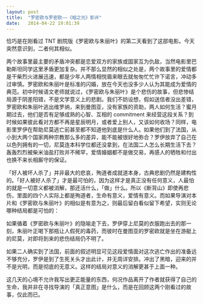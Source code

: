 ```yaml
---
layout: post
title:  "罗密欧与罗密欧——《暗之光》影评"
date:   2014-04-22 19:01:39
---
```


恰巧是在刚看过 TNT 剧院版《罗密欧与朱丽叶》的第二天看到了这部电影。今天突然意识到，二者何其相似。

两个故事里最主要的矛盾冲突都是恋爱双方的家族或国家互为仇敌，当然电影里巴勒斯坦同学这里矛盾更加复杂。并不那么显然的相似之处是，两个故事里的爱情都是干柴烈火进展迅速，都是少年人两情相悦眉来眼去就匆匆忙忙许下诺言，冲动多过审慎。罗密欧和朱丽叶是标准的闪婚，放在今天也没多少人认为其能成为爱情的典范。初中时候语文老师就说过，《罗密欧与朱丽叶》是个悲伤的故事，但悲惨结局源于阴差阳错，不是文学意义上的悲剧。我们不妨设想，假如送信者没出差错，罗密欧和朱丽叶逃出维罗纳，来到曼图亚，没有家族的资助，两人如何生活？蜜月期过去，他们是否有足够成熟的心智、互相的 commitment 来经营这段关系？到时候如果彼此看对方都不再是星辰明月，或者爱上别人，又该如何收场？同样，电影里罗伊在帮助尼莫逃亡前甚至都不知道他到底是什么人。如果他们到了法国，从小到大两个国家两种宗教那么多的差异，能不能被很好地弥合？罗伊放弃了自己在以色列拥有的一切，尼莫连本科学位都还没拿到，在法国二人怎么长期生活下去？轰轰烈烈被柴米油盐打败并不稀罕，爱情婚姻都不是做交易，再感人的牺牲和付出也换不来长相厮守的保证。

「好人被坏人杀了」并非最大的悲哀，殉道者成就道本身，古典悲剧仍然是建构性的。「好人被好人杀了」才是最可怕的，因为这样才是真正没有任何意义，人最怕的就是一切意义都被消解，那还活什么，「做」什么。所以《断背山》即使再悲伤，里面的四个人实际上都是殉道者，生命有意义，爱情有意义。而如果导演对本片和《罗密欧与朱丽叶》的相似是有意为之，则最后留白看似留下希望，实则无论哪种结局都是可怕的：

如果循着《罗密欧与朱丽叶》的隐喻走下去，罗伊穿上尼莫的衣服跑出去的那一刻，朱丽叶正喝下那瓶让人假死的毒药，而彼时在曼图亚的罗密欧就是坐在游艇上的尼莫，对即将到来的悲伤结局仍不明了。

如果二人确实到了法国，前面的叙述明显可见这段爱情面对这次逃亡作出的准备远不够充分，罗伊是到了生死关头才出此计，并无周详安排。冲出了黑暗，迎来的并不是光明，而是彻底的无意义。这样的结局对意义的消解更甚于上面一种。

这几天的心境不允许我写出更正能量的东西，何况作品离开了作者就获得了自己的生命，我并非在寻找导演的「真正意图」是什么，而是在回顾这两个刚看过的故事，仅此而已。